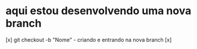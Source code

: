 # aqui estou desenvolvendo uma nova branch

[x] git checkout -b "Nome" - criando e entrando na nova branch
[x]

